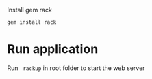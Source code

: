 Install gem rack

```gem install rack```

# Run application
Run ``` rackup``` in root folder to start the web server
